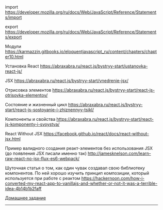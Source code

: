 import
https://developer.mozilla.org/ru/docs/Web/JavaScript/Reference/Statements/import

export
https://developer.mozilla.org/ru/docs/Web/JavaScript/Reference/Statements/export

Модули
https://karmazzin.gitbooks.io/eloquentjavascript_ru/content/chapters/chapter10.html

Установка  React
https://abraxabra.ru/react.js/bystryy-start/ustanovka-react-js/

JSX
https://abraxabra.ru/react.js/bystryy-start/vnedrenie-jsx/

Отрисовка элементов
https://abraxabra.ru/react.js/bystryy-start/react-js-otrisovka-elementov/

Состояние и жизненный цикл
https://abraxabra.ru/react.js/bystryy-start/react-js-sostoyanie-i-zhiznennyy-tsikl/

Компоненты и свойства
https://abraxabra.ru/react.js/bystryy-start/react-js-komponenty-i-svoystva/

React Without JSX
https://facebook.github.io/react/docs/react-without-jsx.html

Пример валидного создания реакт-элементов без использования JSX (до появления JSX писали именно так)
http://jamesknelson.com/learn-raw-react-no-jsx-flux-es6-webpack/

Шуточная статья о том, как один чувак создавал свою библиотеку компонентов. По ней хорошо изучить принцип композиции, который используется при работе с реактом
https://hackernoon.com/how-i-converted-my-react-app-to-vanillajs-and-whether-or-not-it-was-a-terrible-idea-4b14b1b2faff

[Домашнее задание](/task_01)

---

